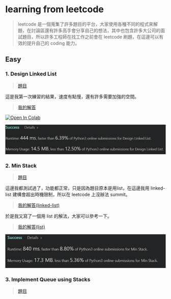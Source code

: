 # learning from leetcode 
> leetcode 是一個蒐集了許多題目的平台，大家使用各種不同的程式來解題，在討論區還有許多高手會分享自己的想法，其中也包含許多大公司的面試題目，所以許多工程師在找工作之前會在 leetcode 刷題，在這邊可以有效的提升自己的 coding 能力。
## Easy
### 1. Design Linked List
> [題目](https://leetcode.com/problems/design-linked-list/)

這是我第一次練習的結果，速度有點慢，還有許多需要加強的空間。

> [我的解答](https://github.com/aaron1aaron2/my-learning-note/blob/master/leet%20code/Design-Linked-List.py)

[![Open In Colab](https://colab.research.google.com/assets/colab-badge.svg)](https://colab.research.google.com/gist/aaron1aaron2/6fa9da18d36145de92a8324225502d40/design-linked-list.ipynb)

![](/leet%20code/Submitted/Design_Linked_List_1.PNG)

### 2. Min Stack
> [題目](https://leetcode.com/problems/min-stack/)

這邊我都測試過了，功能都正常，只是因為題目原本是用list，在這邊我用 linked-list 建構會超出時機限制，所以在 leetcode 上沒辦法 summit。

> [我的解答(linked-list)](https://github.com/aaron1aaron2/my-learning-note/blob/master/leet%20code/Min%20Stack(linked-list).py)

於是我又寫了一個用 list 的解法，大家可以參考一下。

> [我的解答(list)](https://github.com/aaron1aaron2/my-learning-note/blob/master/leet%20code/Min%20Stack.py)

![](/leet%20code/Submitted/Min-Stack.PNG)

### 3. Implement Queue using Stacks
>[題目](https://leetcode.com/problems/implement-queue-using-stacks/)
